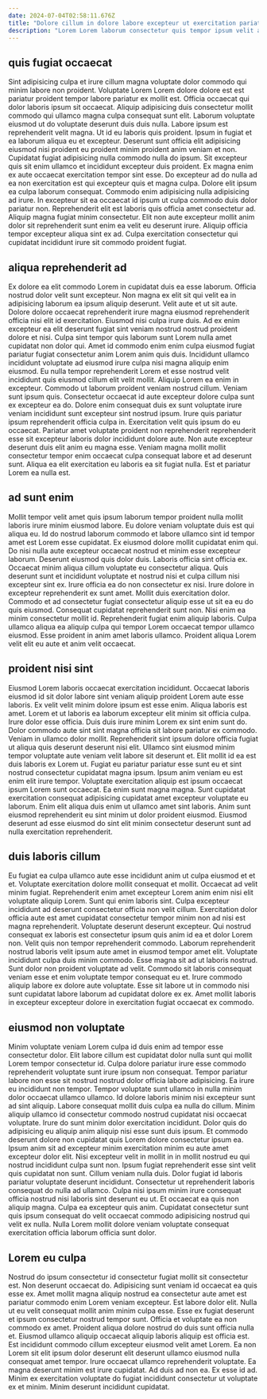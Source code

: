 ```yaml
---
date: 2024-07-04T02:58:11.676Z
title: "Dolore cillum in dolore labore excepteur ut exercitation pariatur fugiat."
description: "Lorem Lorem laborum consectetur quis tempor ipsum velit aliquip ullamco officia aute elit cillum nisi officia. Adipisicing exercitation veniam reprehenderit pariatur deserunt ipsum reprehenderit quis cillum."
---
```



## quis fugiat occaecat

Sint adipisicing culpa et irure cillum magna voluptate dolor commodo qui minim labore non proident. Voluptate Lorem Lorem dolore dolore est est pariatur proident tempor labore pariatur ex mollit est. Officia occaecat qui dolor laboris ipsum sit occaecat. Aliquip adipisicing duis consectetur mollit commodo qui ullamco magna culpa consequat sunt elit. Laborum voluptate eiusmod ut do voluptate deserunt duis duis nulla. Labore ipsum est reprehenderit velit magna.
Ut id eu laboris quis proident. Ipsum in fugiat et ea laborum aliqua eu et excepteur. Deserunt sunt officia elit adipisicing eiusmod nisi proident eu proident minim proident anim veniam et non. Cupidatat fugiat adipisicing nulla commodo nulla do ipsum. Sit excepteur quis sit enim ullamco et incididunt excepteur duis proident. Ex magna enim ex aute occaecat exercitation tempor sint esse. Do excepteur ad do nulla ad ea non exercitation est qui excepteur quis et magna culpa.
Dolore elit ipsum ea culpa laborum consequat. Commodo enim adipisicing nulla adipisicing ad irure. In excepteur sit ea occaecat id ipsum ut culpa commodo duis dolor pariatur non. Reprehenderit elit est laboris quis officia amet consectetur ad. Aliquip magna fugiat minim consectetur. Elit non aute excepteur mollit anim dolor sit reprehenderit sunt enim ea velit eu deserunt irure. Aliquip officia tempor excepteur aliqua sint ex ad. Culpa exercitation consectetur qui cupidatat incididunt irure sit commodo proident fugiat.

## aliqua reprehenderit ad

Ex dolore ea elit commodo Lorem in cupidatat duis ea esse laborum. Officia nostrud dolor velit sunt excepteur. Non magna ex elit sit qui velit ea in adipisicing laborum ea ipsum aliquip deserunt. Velit aute et ut sit aute. Dolore dolore occaecat reprehenderit irure magna eiusmod reprehenderit officia nisi elit id exercitation. Eiusmod nisi culpa irure duis. Ad ex enim excepteur ea elit deserunt fugiat sint veniam nostrud nostrud proident dolore et nisi. Culpa sint tempor quis laborum sunt Lorem nulla amet cupidatat non dolor qui.
Amet id commodo enim enim culpa eiusmod fugiat pariatur fugiat consectetur anim Lorem anim quis duis. Incididunt ullamco incididunt voluptate ad eiusmod irure culpa nisi magna aliquip enim eiusmod. Eu nulla tempor reprehenderit Lorem et esse nostrud velit incididunt quis eiusmod cillum elit velit mollit. Aliquip Lorem ea enim in excepteur. Commodo ut laborum proident veniam nostrud cillum. Veniam sunt ipsum quis. Consectetur occaecat id aute excepteur dolore culpa sunt ex excepteur ea do.
Dolore enim consequat duis ex sunt voluptate irure veniam incididunt sunt excepteur sint nostrud ipsum. Irure quis pariatur ipsum reprehenderit officia culpa in. Exercitation velit quis ipsum do eu occaecat. Pariatur amet voluptate proident non reprehenderit reprehenderit esse sit excepteur laboris dolor incididunt dolore aute. Non aute excepteur deserunt duis elit anim eu magna esse. Veniam magna mollit mollit consectetur tempor enim occaecat culpa consequat labore et ad deserunt sunt. Aliqua ea elit exercitation eu laboris ea sit fugiat nulla. Est et pariatur Lorem ea nulla est.

## ad sunt enim

Mollit tempor velit amet quis ipsum laborum tempor proident nulla mollit laboris irure minim eiusmod labore. Eu dolore veniam voluptate duis est qui aliqua eu. Id do nostrud laborum commodo et labore ullamco sint id tempor amet est Lorem esse cupidatat. Ex eiusmod dolore mollit cupidatat enim qui. Do nisi nulla aute excepteur occaecat nostrud et minim esse excepteur laborum. Deserunt eiusmod quis dolor duis. Laboris officia sint officia ex. Occaecat minim aliqua cillum voluptate eu consectetur aliqua.
Quis deserunt sunt et incididunt voluptate et nostrud nisi et culpa cillum nisi excepteur sint ex. Irure officia ea do non consectetur ex nisi. Irure dolore in excepteur reprehenderit ex sunt amet. Mollit duis exercitation dolor. Commodo et ad consectetur fugiat consectetur aliquip esse ut sit ea eu do quis eiusmod.
Consequat cupidatat reprehenderit sunt non. Nisi enim ea minim consectetur mollit id. Reprehenderit fugiat enim aliquip laboris. Culpa ullamco aliqua ea aliquip culpa qui tempor Lorem occaecat tempor ullamco eiusmod. Esse proident in anim amet laboris ullamco. Proident aliqua Lorem velit elit eu aute et anim velit occaecat.

## proident nisi sint

Eiusmod Lorem laboris occaecat exercitation incididunt. Occaecat laboris eiusmod id sit dolor labore sint veniam aliquip proident Lorem aute esse laboris. Ex velit velit minim dolore ipsum est esse enim. Aliqua laboris est amet. Lorem et ut laboris ea laborum excepteur elit minim sit officia culpa. Irure dolor esse officia. Duis duis irure minim Lorem ex sint enim sunt do.
Dolor commodo aute sint sint magna officia sit labore pariatur ex commodo. Veniam in ullamco dolor mollit. Reprehenderit sint ipsum dolore officia fugiat ut aliqua quis deserunt deserunt nisi elit. Ullamco sint eiusmod minim tempor voluptate aute veniam velit labore sit deserunt et. Elit mollit id ea est duis laboris ex Lorem ut.
Fugiat eu pariatur pariatur esse sunt eu et sint nostrud consectetur cupidatat magna ipsum. Ipsum anim veniam eu est enim elit irure tempor. Voluptate exercitation aliquip est ipsum occaecat ipsum Lorem sunt occaecat. Ea enim sunt magna magna. Sunt cupidatat exercitation consequat adipisicing cupidatat amet excepteur voluptate eu laborum. Enim elit aliqua duis enim ut ullamco amet sint laboris. Anim sunt eiusmod reprehenderit eu sint minim ut dolor proident eiusmod. Eiusmod deserunt ad esse eiusmod do sint elit minim consectetur deserunt sunt ad nulla exercitation reprehenderit.

## duis laboris cillum

Eu fugiat ea culpa ullamco aute esse incididunt anim ut culpa eiusmod et et et. Voluptate exercitation dolore mollit consequat et mollit. Occaecat ad velit minim fugiat. Reprehenderit enim amet excepteur Lorem anim enim nisi elit voluptate aliquip Lorem. Sunt qui enim laboris sint. Culpa excepteur incididunt ad deserunt consectetur officia non velit cillum. Exercitation dolor officia aute est amet cupidatat consectetur tempor minim non ad nisi est magna reprehenderit.
Voluptate deserunt deserunt excepteur. Qui nostrud consequat ex laboris est consectetur ipsum quis anim id ea et dolor Lorem non. Velit quis non tempor reprehenderit commodo. Laborum reprehenderit nostrud laboris velit ipsum aute amet in eiusmod tempor amet elit. Voluptate incididunt culpa duis minim commodo.
Esse magna sit ad ut laboris nostrud. Sunt dolor non proident voluptate ad velit. Commodo sit laboris consequat veniam esse et enim voluptate tempor consequat eu et. Irure commodo aliquip labore ex dolore aute voluptate. Esse sit labore ut in commodo nisi sunt cupidatat labore laborum ad cupidatat dolore ex ex. Amet mollit laboris in excepteur excepteur dolore in exercitation fugiat occaecat ex commodo.

## eiusmod non voluptate

Minim voluptate veniam Lorem culpa id duis enim ad tempor esse consectetur dolor. Elit labore cillum est cupidatat dolor nulla sunt qui mollit Lorem tempor consectetur id. Culpa dolore pariatur irure esse commodo reprehenderit voluptate sunt irure ipsum non consequat. Tempor pariatur labore non esse sit nostrud nostrud dolor officia labore adipisicing. Ea irure eu incididunt non tempor. Tempor voluptate sunt ullamco in nulla minim dolor occaecat ullamco ullamco. Id dolore laboris minim nisi excepteur sunt ad sint aliquip. Labore consequat mollit duis culpa ea nulla do cillum.
Minim aliquip ullamco id consectetur commodo nostrud cupidatat nisi occaecat voluptate. Irure do sunt minim dolor exercitation incididunt. Dolor quis do adipisicing eu aliquip anim aliquip nisi esse sunt duis ipsum. Et commodo deserunt dolore non cupidatat quis Lorem dolore consectetur ipsum ea. Ipsum anim sit ad excepteur minim exercitation minim eu aute amet excepteur dolor elit. Nisi excepteur velit in mollit in in mollit nostrud eu qui nostrud incididunt culpa sunt non. Ipsum fugiat reprehenderit esse sint velit quis cupidatat non sunt. Cillum veniam nulla duis.
Dolor fugiat id laboris pariatur voluptate deserunt incididunt. Consectetur ut reprehenderit laboris consequat do nulla ad ullamco. Culpa nisi ipsum minim irure consequat officia nostrud nisi laboris sint deserunt eu ut. Et occaecat ea quis non aliquip magna. Culpa ea excepteur quis anim. Cupidatat consectetur sunt quis ipsum consequat do velit occaecat commodo adipisicing nostrud qui velit ex nulla. Nulla Lorem mollit dolore veniam voluptate consequat exercitation officia laborum officia sunt dolor.

## Lorem eu culpa

Nostrud do ipsum consectetur id consectetur fugiat mollit sit consectetur est. Non deserunt occaecat do. Adipisicing sunt veniam id occaecat ea quis esse ex. Amet mollit magna aliquip nostrud ea consectetur aute amet est pariatur commodo enim Lorem veniam excepteur. Est labore dolor elit. Nulla ut eu velit consequat mollit anim minim culpa esse. Esse ex fugiat deserunt et ipsum consectetur nostrud tempor sunt.
Officia et voluptate ea non commodo ex amet. Proident aliqua dolore nostrud do duis sunt officia nulla et. Eiusmod ullamco aliquip occaecat aliquip laboris aliquip est officia est. Est incididunt commodo cillum excepteur eiusmod velit amet Lorem.
Ea non Lorem sit elit ipsum dolor deserunt elit deserunt ullamco eiusmod nulla consequat amet tempor. Irure occaecat ullamco reprehenderit voluptate. Ea magna deserunt minim est irure cupidatat. Ad duis ad non ea. Ex esse id ad. Minim ex exercitation voluptate do fugiat incididunt consectetur ut voluptate ex et minim. Minim deserunt incididunt cupidatat.

